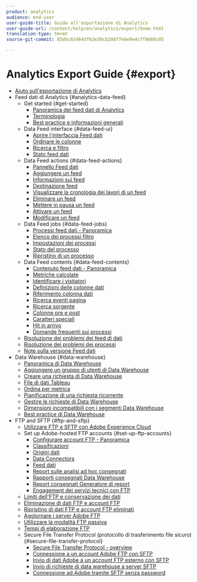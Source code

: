 ```yaml
---
product: analytics
audience: end-user
user-guide-title: Guida all'esportazione di Analytics
user-guide-url: /content/help/en/analytics/export/home.html
translation-type: tm+mt
source-git-commit: 85dbc654643f63e30cb20df7e6e9e4cff8660c05

---
```



# Analytics Export Guide {#export}

+ [Aiuto sull'esportazione di Analytics](home.md)
+ Feed dati di Analytics {#analytics-data-feed}
   + Get started {#get-started}
      + [Panoramica dei feed dati di Analytics](analytics-data-feed/c-getstarted/data-feed-overview.md)
      + [Terminologia](analytics-data-feed/c-getstarted/datafeeds-terminology.md)
      + [Best practice e informazioni generali](analytics-data-feed/c-getstarted/data-feeds-best-practices.md)
   + Data Feed interface {#data-feed-ui}
      + [Aprire l'interfaccia Feed dati](analytics-data-feed/c-data-feed-ui/t-open-data-feed.md)
      + [Ordinare le colonne](analytics-data-feed/c-data-feed-ui/t-feed-columns-sort.md)
      + [Ricerca e filtro](analytics-data-feed/c-data-feed-ui/t-feed-search-and-filter.md)
      + [Stato feed dati](analytics-data-feed/c-data-feed-ui/r-datafeed-status.md)
   + Data Feed actions {#data-feed-actions}
      + [Pannello Feed dati](analytics-data-feed/c-data-feed-actions/data-feed-actions.md)
      + [Aggiungere un feed](analytics-data-feed/c-data-feed-actions/t-feed-add.md)
      + [Informazioni sui feed](analytics-data-feed/c-data-feed-actions/r-feed-information.md)
      + [Destinazione feed](analytics-data-feed/c-data-feed-actions/r-feed-destination.md)
      + [Visualizzare la cronologia dei lavori di un feed](analytics-data-feed/c-data-feed-actions/t-feed-job-history.md)
      + [Eliminare un feed](analytics-data-feed/c-data-feed-actions/t-feed-delete.md)
      + [Mettere in pausa un feed](analytics-data-feed/c-data-feed-actions/t-feed-pause.md)
      + [Attivare un feed](analytics-data-feed/c-data-feed-actions/t-feed-activate.md)
      + [Modificare un feed](analytics-data-feed/c-data-feed-actions/t-feed-edit.md)
   + Data Feed jobs {#data-feed-jobs}
      + [Processi feed dati - Panoramica](analytics-data-feed/c-df-jobs/feed-jobs-processing.md)
      + [Elenco dei processi filtro](analytics-data-feed/c-df-jobs/t-jobs-filter.md)
      + [Impostazioni dei processi](analytics-data-feed/c-df-jobs/r-jobs-settings.md)
      + [Stato del processo](analytics-data-feed/c-df-jobs/r-job-status.md)
      + [Ripristino di un processo](analytics-data-feed/c-df-jobs/t-job-rerun.md)
   + Data Feed contents {#data-feed-contents}
      + [Contenuto feed dati - Panoramica](analytics-data-feed/c-df-contents/datafeeds-contents.md)
      + [Metriche calcolate](analytics-data-feed/c-df-contents/datafeeds-calculate.md)
      + [Identificare i visitatori](analytics-data-feed/c-df-contents/datafeeds-visid.md)
      + [Definizioni delle colonne dati](analytics-data-feed/c-df-contents/r-data-column-definitions.md)
      + [Riferimento colonna dati](analytics-data-feed/c-df-contents/datafeeds-reference.md)
      + [Ricerca eventi pagina](analytics-data-feed/c-df-contents/datafeeds-page-event.md)
      + [Ricerca sorgente](analytics-data-feed/c-df-contents/datafeeds-hit-source.md)
      + [Colonne pre e post](analytics-data-feed/c-df-contents/datafeeds-column-types.md)
      + [Caratteri speciali](analytics-data-feed/c-df-contents/datafeeds-spec-chars.md)
      + [Hit in arrivo](analytics-data-feed/c-df-contents/late-arriving-hits.md)
      + [Domande frequenti sui processi](analytics-data-feed/c-df-contents/jobs-faq.md)
   + [Risoluzione dei problemi dei feed di dati](analytics-data-feed/feed-troubleshooting.md)
   + [Risoluzione dei problemi dei processi](analytics-data-feed/jobs-troubleshooting.md)
   + [Note sulla versione Feed dati](analytics-data-feed/datafeeds-history.md)
+ Data Warehouse {#data-warehouse}
   + [Panoramica di Data Warehouse](data-warehouse/data-warehouse.md)
   + [Aggiungere un gruppo di utenti di Data Warehouse](data-warehouse/t-dw-group.md)
   + [Creare una richiesta di Data Warehouse](data-warehouse/t-dw-create-request.md)
   + [File di dati Tableau](data-warehouse/t-tableau.md)
   + [Ordina per metrica](data-warehouse/sorting-by-metric.md)
   + [Pianificazione di una richiesta ricorrente](data-warehouse/dw-schedule-recurring.md)
   + [Gestire le richieste di Data Warehouse](data-warehouse/data-warehouse-requests-manage.md)
   + [Dimensioni incompatibili con i segmenti Data Warehouse](data-warehouse/dw-dimensions-incompatible-dwsegments.md)
   + [Best practice di Data Warehouse](data-warehouse/data-warehouse-bp.md)
+ FTP and SFTP {#ftp-and-sftp}
   + [Utilizzare FTP e SFTP con Adobe Experience Cloud](ftp-and-sftp/ftp-overview.md)
   + Set up Adobe-hosted FTP accounts {#set-up-ftp-accounts}
      + [Configurare account FTP - Panoramica](ftp-and-sftp/c-set-up-ftp-accounts/ftp-accounts.md)
      + [Classificazioni](ftp-and-sftp/c-set-up-ftp-accounts/ftp-saint.md)
      + [Origini dati](ftp-and-sftp/c-set-up-ftp-accounts/ftp-datasources.md)
      + [Data Connectors](ftp-and-sftp/c-set-up-ftp-accounts/ftp-genesis.md)
      + [Feed dati](ftp-and-sftp/c-set-up-ftp-accounts/ftp-datafeeds.md)
      + [Report sulle analisi ad hoc consegnati](ftp-and-sftp/c-set-up-ftp-accounts/ftp-discover-reports.md)
      + [Rapporti consegnati Data Warehouse](ftp-and-sftp/c-set-up-ftp-accounts/ftp-dw-reports.md)
      + [Report consegnati Generatore di report](ftp-and-sftp/c-set-up-ftp-accounts/ftp-arb-reports.md)
      + [Engagement dei servizi tecnici con FTP](ftp-and-sftp/c-set-up-ftp-accounts/ftp-eng-services.md)
   + [Limiti dell'FTP e conservazione dei dati](ftp-and-sftp/ftp-limits.md)
   + [Eliminazione di dati FTP e account FTP](ftp-and-sftp/ftp-delete.md)
   + [Ripristino di dati FTP e account FTP eliminati](ftp-and-sftp/ftp-restore.md)
   + [Aggiornare i server Adobe FTP](ftp-and-sftp/ftp-upgrade.md)
   + [Utilizzare la modalità FTP passiva](ftp-and-sftp/ftp-passive.md)
   + [Tempi di elaborazione FTP](ftp-and-sftp/ftp-processing.md)
   + Secure File Transfer Protocol (protocollo di trasferimento file sicuro){#secure-file-transfer-protocol}
      + [Secure File Transfer Protocol - overview](ftp-and-sftp/c-sftp/ftp-sftp.md)
      + [Connessione a un account Adobe FTP con SFTP](ftp-and-sftp/c-sftp/ftp-sftp-connect.md)
      + [Invio di dati Adobe a un account FTP esterno con SFTP](ftp-and-sftp/c-sftp/ftp-sftp-transfer.md)
      + [Invio di richieste di data warehouse a server SFTP](ftp-and-sftp/c-sftp/ftp-sftp-dw.md)
      + [Connessione ad Adobe tramite SFTP senza password](ftp-and-sftp/c-sftp/ftp-sftp-cert-auth.md)
